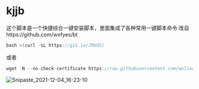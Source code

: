 # kjjb
这个脚本是一个快捷综合一键安装脚本，里面集成了各种常用一键脚本命令
改自https://github.com/wxfyes/bt
```go
bash <(curl -sL https://git.io/JMddS)
```
或者
```go
wget -N --no-check-certificate https://raw.githubusercontent.com/wuliao1223/kjjb/main/kjjb.sh && bash kjjb.sh
```
![Snipaste_2021-12-04_16-23-10](https://user-images.githubusercontent.com/59786070/144702894-49353fe6-bf72-42c5-9d80-4e2a30e76aa4.png)
